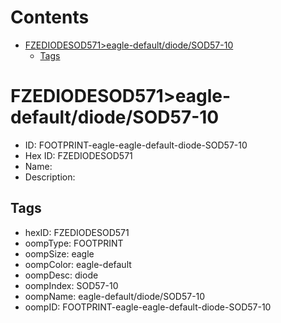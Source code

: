 



Contents
========

* [FZEDIODESOD571>eagle-default/diode/SOD57-10](#fzediodesod571eagle-defaultdiodesod57-10)
	* [Tags](#tags)

# FZEDIODESOD571>eagle-default/diode/SOD57-10

- ID: FOOTPRINT-eagle-eagle-default-diode-SOD57-10
- Hex ID: FZEDIODESOD571
- Name: 
- Description: 

## Tags

- hexID: FZEDIODESOD571
- oompType: FOOTPRINT
- oompSize: eagle
- oompColor: eagle-default
- oompDesc: diode
- oompIndex: SOD57-10
- oompName: eagle-default/diode/SOD57-10
- oompID: FOOTPRINT-eagle-eagle-default-diode-SOD57-10
